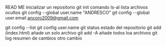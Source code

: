 READ ME
inicializar  un repositorio
git init
 comando ls-al lista archivos  ocultos
 git config --global user.name "ANDRESCO"
 git config --global user.email ancoro2009@gmail.com

git config --list
git config user.name
git status
estado  del  repositorio
git add (index.html)
añade un solo  archivo
git add -A
añade todos loa  archivos
git log
resumen  de  cambios
otro cambio